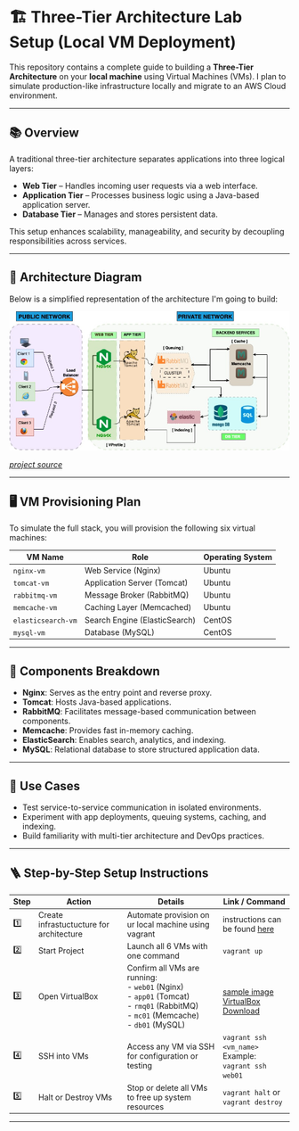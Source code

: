 # 🏗️ Three-Tier Architecture Lab Setup (Local VM Deployment)

This repository contains a complete guide to building a **Three-Tier Architecture** on your **local machine** using Virtual Machines (VMs). I plan to simulate production-like infrastructure locally and migrate to an  AWS Cloud environment.

---

## 📚 Overview

A traditional three-tier architecture separates applications into three logical layers:

- **Web Tier** – Handles incoming user requests via a web interface.
- **Application Tier** – Processes business logic using a Java-based application server.
- **Database Tier** – Manages and stores persistent data.

This setup enhances scalability, manageability, and security by decoupling responsibilities across services.

---

## 🧱 Architecture Diagram

Below is a simplified representation of the architecture I'm  going to build:

![diagram](/Images/Vprofile.jpg)

[*project source*](https://www.udemy.com/course/devopsprojects/?src=sac&kw=devops+projects&couponCode=24T7MT260525G3)

---

## 🖥️ VM Provisioning Plan

To simulate the full stack, you will provision the following six virtual machines:

| VM Name            | Role                              | Operating System |
|--------------------|-----------------------------------|------------------|
| `nginx-vm`         | Web Service (Nginx)               | Ubuntu           |
| `tomcat-vm`        | Application Server (Tomcat)       | Ubuntu           |
| `rabbitmq-vm`      | Message Broker (RabbitMQ)         | Ubuntu           |
| `memcache-vm`      | Caching Layer (Memcached)         | Ubuntu           |
| `elasticsearch-vm` | Search Engine (ElasticSearch)     | CentOS           |
| `mysql-vm`         | Database (MySQL)                  | CentOS           |

---

## 🔧 Components Breakdown

- **Nginx**: Serves as the entry point and reverse proxy.
- **Tomcat**: Hosts Java-based applications.
- **RabbitMQ**: Facilitates message-based communication between components.
- **Memcache**: Provides fast in-memory caching.
- **ElasticSearch**: Enables search, analytics, and indexing.
- **MySQL**: Relational database to store structured application data.

---

## 🚀 Use Cases

- Test service-to-service communication in isolated environments.
- Experiment with app deployments, queuing systems, caching, and indexing.
- Build familiarity with multi-tier architecture and DevOps practices.

---
## 🪜 Step-by-Step Setup Instructions

| Step | Action               | Details                                                                                             | Link / Command                                                                 |
|------|----------------------|-----------------------------------------------------------------------------------------------------|---------------------------------------------------------------------------------|
| 1️⃣   | Create infrastuctucture for architecture       | Automate provision on ur local machine using vagrant                                                         | instructions can be found [here](https://github.com/KwesiLovesTech/Vprofile-Project-Multi-Tier-Web-Application-Stack-Setup-Locally/tree/main/VM_provisioning) |
| 2️⃣   | Start Project        | Launch all 6 VMs with one command                                                                   | `vagrant up`                                                                   |
| 3️⃣   | Open VirtualBox      | Confirm all VMs are running:<br>- `web01` (Nginx)<br>- `app01` (Tomcat)<br>- `rmq01` (RabbitMQ)<br>- `mc01` (Memcache)<br>- `db01` (MySQL) | <br> [sample image](/Images/VMs-are-running-in-VirtualBox.png) <br>[VirtualBox Download](https://www.virtualbox.org/wiki/Downloads)              |
| 4️⃣   | SSH into VMs         | Access any VM via SSH for configuration or testing                                                  | `vagrant ssh <vm_name>`<br>Example: `vagrant ssh web01`                        |
| 5️⃣   | Halt or Destroy VMs | Stop or delete all VMs to free up system resources                                                  | `vagrant halt` or `vagrant destroy`                                            |

---
